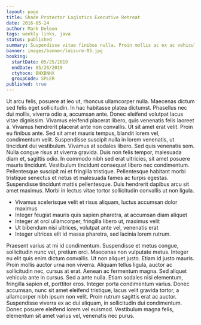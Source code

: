 ```yaml
---
layout: page
title: Shade Protector Logistics Executive Retreat
date: 2016-05-24
author: Mark Deleon
tags: weekly links, java
status: published
summary: Suspendisse vitae finibus nulla. Proin mollis ac ex ac vehicula.
banner: images/banner/leisure-05.jpg
booking:
  startDate: 05/25/2019
  endDate: 05/26/2019
  ctyhocn: BHXBNHX
  groupCode: SPLER
published: true
---
```

Ut arcu felis, posuere at leo ut, rhoncus ullamcorper nulla. Maecenas dictum sed felis eget sollicitudin. In hac habitasse platea dictumst. Phasellus nec dui mollis, viverra odio a, accumsan ante. Donec eleifend volutpat lacus vitae dignissim. Vivamus eleifend placerat libero, quis venenatis felis laoreet a. Vivamus hendrerit placerat ante non convallis.
Ut sit amet erat velit. Proin eu finibus ante. Sed sit amet mauris tempus, blandit lorem vel, condimentum velit. Suspendisse suscipit nulla in lorem venenatis, ut tincidunt dui vestibulum. Vivamus at sodales libero. Sed quis venenatis sem. Nulla congue risus at viverra gravida. Duis non felis tempor, malesuada diam et, sagittis odio. In commodo nibh sed erat ultricies, sit amet posuere mauris tincidunt. Vestibulum tincidunt consequat libero nec condimentum. Pellentesque suscipit mi et fringilla tristique. Pellentesque habitant morbi tristique senectus et netus et malesuada fames ac turpis egestas. Suspendisse tincidunt mattis pellentesque. Duis hendrerit dapibus arcu sit amet maximus. Morbi in lectus vitae tortor sollicitudin convallis ut non ligula.

* Vivamus scelerisque velit et risus aliquam, luctus accumsan dolor maximus
* Integer feugiat mauris quis sapien pharetra, at accumsan diam aliquet
* Integer at orci ullamcorper, fringilla libero ut, maximus velit
* Ut bibendum nisi ultrices, volutpat ante vel, venenatis erat
* Integer ultrices elit id massa pharetra, sed lacinia lorem rutrum.

Praesent varius at mi id condimentum. Suspendisse et metus congue, sollicitudin nunc vel, pretium orci. Maecenas non vulputate metus. Integer eu elit quis enim dictum convallis. Ut non aliquet justo. Etiam id justo mauris. Proin mollis auctor urna non viverra. Aliquam tellus ligula, auctor ac sollicitudin nec, cursus at erat. Aenean ac fermentum magna. Sed aliquet vehicula ante in cursus. Sed a ante nulla.
Etiam sodales nisi elementum, fringilla sapien et, porttitor eros. Integer porta condimentum varius. Donec accumsan, nunc sit amet eleifend tristique, lacus velit gravida tortor, a ullamcorper nibh ipsum non velit. Proin rutrum sagittis erat ac auctor. Suspendisse viverra ex ac dui aliquam, in sollicitudin dui condimentum. Donec posuere eleifend lorem vel euismod. Vestibulum magna felis, elementum sit amet varius vel, venenatis nec purus.
